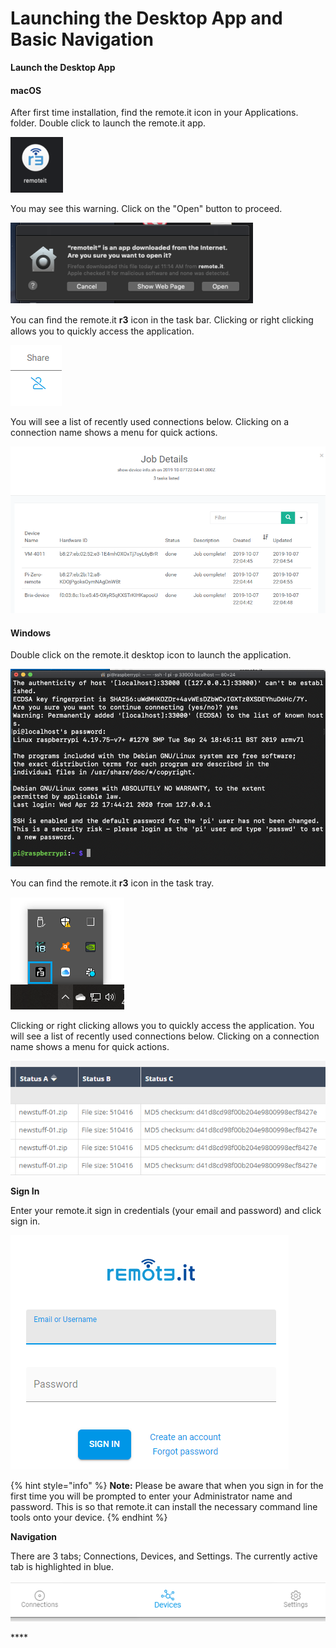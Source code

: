 # Launching the Desktop App and Basic Navigation

**Launch the Desktop App**

#### macOS

After first time installation, find the remote.it icon in your Applications. folder.  Double click to launch the remote.it app.

![](../../.gitbook/assets/image%20%28537%29.png)

You may see this warning.  Click on the "Open" button to proceed.

![](../../.gitbook/assets/image%20%28538%29.png)

You can ﬁnd the remote.it **r3** icon in the task bar. Clicking or right clicking allows you to quickly access the application. 

![](../../.gitbook/assets/image%20%28403%29.png)

You will see a list of recently used connections below.  Clicking on a connection name shows a menu for quick actions.

![](../../.gitbook/assets/image%20%28247%29.png)

#### Windows

Double click on the remote.it desktop icon to launch the application.

![](../../.gitbook/assets/image%20%2895%29.png)

  
You can ﬁnd the remote.it **r3** icon in the task tray. 

![](../../.gitbook/assets/image%20%28504%29.png)

Clicking or right clicking allows you to quickly access the application. You will see a list of recently used connections below.  Clicking on a connection name shows a menu for quick actions.

![](../../.gitbook/assets/image%20%28288%29.png)

**Sign In**

Enter your remote.it sign in credentials \(your email and password\) and click sign in.

![](../../.gitbook/assets/image%20%28340%29.png)

{% hint style="info" %}
**Note:** Please be aware that when you sign in for the first time you will be prompted to enter your Administrator name and password. This is so that remote.it can install the necessary command line tools onto your device. 
{% endhint %}

**Navigation**

There are 3 tabs; Connections, Devices, and Settings.  The currently active tab is highlighted in blue.

![](../../.gitbook/assets/image%20%28210%29.png)

\*\*\*\*

